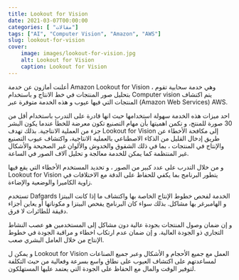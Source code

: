 ```yaml
---
title: Lookout for Vision
date: 2021-03-07T00:00:00
categories: [ "مقالات"]
tags: ["AI", "Computer Vision", "Amazon", "AWS"]
slug: lookout-for-vision
cover:
    image: images/lookout-for-vision.jpg
    alt: Lookout for Vision
    caption: Lookout for Vision
---
```


أعلنت أمازون عن خدمة Amazon Lookout for Vision ، وهي خدمة سحابية تقوم بتحليل صور المنتجات في خط الانتاج و باستخدام Computer vision يتم اكتشاف المنتجات التي فيها عيوب و هذه الخدمة متوفرة عبر (Amazon Web Services) AWS.

احد ميزات هذه الخدمة سهولة استخدامها حيث انها قادرة على التدرب باستخدام أقل من 30 صورة للمنتج، و تكمن اهميتها بأن مهام التصنيع تكون معرضة للخطأ عندما يكون البشر جزء من العملية الانتاجية. بذلك تهدف Lookout for Vision إلى مكافحة الأخطاء عن طريق إدخال القليل من الذكاء الاصطناعي بالعملية الانتاجية، واكتشاف عيوب التصنيع والإنتاج في المنتجات ، بما في ذلك الشقوق والخدوش والألوان غير الصحيحة والأشكال غير المنتظمة كما يمكن للخدمة معالجة و تحليل آلاف الصور في الساعة.

و من خلال التدرب على عدد كبير من الصور ، و تحديد المستخدم الأخطاء التي يقع فيها Lookout for Vision يتطور البرنامج بما يكفي للحفاظ على الدقة مع الاختلافات في زاوية الكاميرا والوضعية والإضاءة.

تستخدم Dafgards الخدمة لفحص خطوط الإنتاج الخاصة بها واكتشاف ما إذا كانت البيتزا و الهامبرغر بها مشاكل. بذلك سواء كان البرنامج يفحص البيتزا و مكوناتها أو يعاين أجزاء دقيقة للطائرات لا فرق.

و إن ضمان وصول المنتجات بجودة عالية دون مشاكل إلى المستخدمين هو عصب النشاط التجاري ذو الجودة العالية. و إن ضمان عدم ارتكاب اخطاء و مراقبة الجودة في خطوط الإنتاج من خلال العامل البشري صعب.

و يمكن ل Lookout for Vision العمل مع جميع الأحجام و الأشكال وعبر جميع الصناعات لمساعدتهم على اكتشاف العيوب على نطاق واسع بسرعة وفعالية من حيث التكلفة لتوفير الوقت والمال مع الحفاظ على الجودة التي يعتمد عليها المستهلكون.

